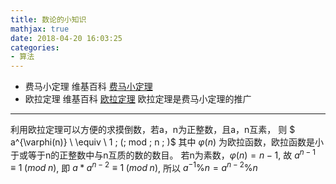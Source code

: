 ```yaml
---
title: 数论的小知识
mathjax: true
date: 2018-04-20 16:03:25
categories:
- 算法
---
```

- 费马小定理
维基百科 [费马小定理](https://zh.wikipedia.org/wiki/%E8%B4%B9%E9%A9%AC%E5%B0%8F%E5%AE%9A%E7%90%86)
- 欧拉定理
维基百科 [欧拉定理](https://zh.wikipedia.org/wiki/欧拉定理)
欧拉定理是费马小定理的推广
-----------------------------------
利用欧拉定理可以方便的求摸倒数，若a，n为正整数，且a，n互素，
则 $ a^{\varphi(n)} \  \equiv \  1 \; (\; mod \; n \; )$
其中 $\varphi(n)$ 为欧拉函数，欧拉函数是小于或等于n的正整数中与n互质的数的数目。
若n为素数，$\varphi(n) = n - 1$, 故 $a^{n-1} \equiv 1 \; (mod \; n)$, 即 $a*a^{n-2} \equiv 1 \; (mod \; n)$,
所以 $a^{-1}\%n = a^{n-2}\%n$